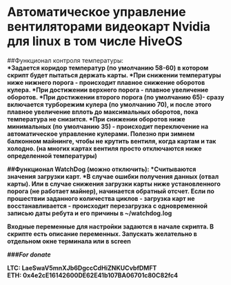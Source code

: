# Автоматическое управление вентиляторами видеокарт Nvidia для linux в том числе HiveOS
##Функционал контроля температуры:<b><br>
*Задается коридор температур (по умолчанию 58-60) в котором скрипт будет пытаться держать карты.
*При снижении температуры ниже нижнего порога - происходит плавное снижение оборотов кулера.
*При достижении верхнего порога - плавное увеличение оборотов.
*При достижении второго порога (по умолчанию 65)- сразу включается турборежим кулера (по умолчанию 70), и после этого плавное увеличение вплоть до максимальных оборотов, пока температура не снизится.
*При снижении оборотов ниже минимальных (по умолчанию 35) - происходит переключение на автоматическое управление кулерами. Полезно при зимнем балконном майнинге, чтобы не крутить вентиля, когда картам и так холодно. (на многих картах вентиля просто отключаются ниже определенной температуры)

##Функционал WatchDog (можно отключить):
*Считываются значения загрузки карт.
*В случае ошибки получения данных (отвал карты). Или в случае снижения загрузки карты ниже установленного порога (не работает майнер), начинается обратный отсчет. Если по прошествии заданного количества циклов - загрузка карт не восстанавливается - происходит перезагрузка с одновременной записью даты ребута и его причины в ~/watchdog.log

Входные переменные для настройки задаются в начале скрипта. В скрипте есть описание переменных. Запускать желательно в отдельном окне терминала или в screen

###*For donate*

LTC: LaeSwaV5mnXJb6DgccCdHiZNKUCvbfDMFT<br>
ETH: 0x4e2cE16142600DE62E41b107BA06701c80C82fc4

